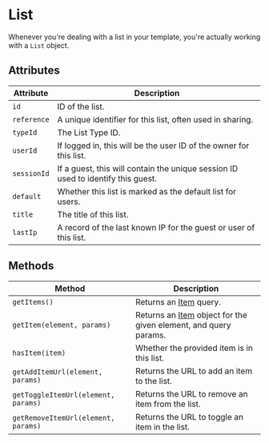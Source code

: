 # List
Whenever you're dealing with a list in your template, you're actually working with a `List` object.

## Attributes

Attribute | Description
--- | ---
`id` | ID of the list.
`reference` | A unique identifier for this list, often used in sharing.
`typeId` | The List Type ID.
`userId` | If logged in, this will be the user ID of the owner for this list.
`sessionId` | If a guest, this will contain the unique session ID used to identify this guest.
`default` | Whether this list is marked as the default list for users.
`title` | The title of this list.
`lastIp` | A record of the last known IP for the guest or user of this list.

## Methods

Method | Description
--- | ---
`getItems()` | Returns an [Item](docs:getting-elements/item-queries) query.
`getItem(element, params)` | Returns an [Item](docs:developers/item) object for the given element, and query params.
`hasItem(item)` | Whether the provided item is in this list.
`getAddItemUrl(element, params)` | Returns the URL to add an item to the list.
`getToggleItemUrl(element, params)` | Returns the URL to remove an item from the list.
`getRemoveItemUrl(element, params)` | Returns the URL to toggle an item in the list.
